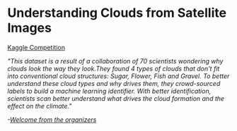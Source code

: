 # Understanding Clouds from Satellite Images
[Kaggle Competition](https://www.kaggle.com/c/understanding_cloud_organization/notebooks)

*"This dataset is a result of a collaboration of 70 scientists wondering why clouds look the way they look.They found 4 types of clouds that don't fit into conventional cloud structures: Sugar, Flower, Fish and Gravel. To better understand these cloud types and why drives them, they crowd-sourced labels to build a machine learning identifier. With better identification, scientists scan better understand what drives the cloud formation and the effect on the climate."*

*-[Welcome from the organizers](https://www.kaggle.com/c/understanding_cloud_organization/discussion/104536)*

